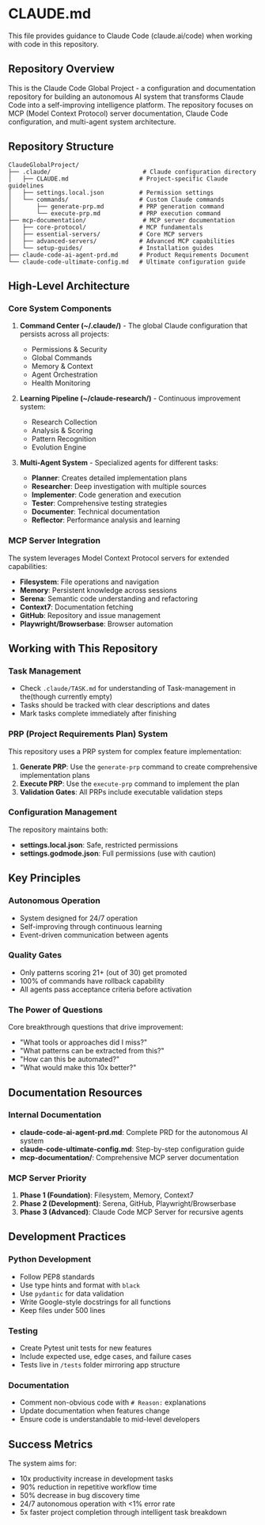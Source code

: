 # CLAUDE.md

This file provides guidance to Claude Code (claude.ai/code) when working with code in this repository.

## Repository Overview

This is the Claude Code Global Project - a configuration and documentation repository for building an autonomous AI system that transforms Claude Code into a self-improving intelligence platform. The repository focuses on MCP (Model Context Protocol) server documentation, Claude Code configuration, and multi-agent system architecture.

## Repository Structure

```
ClaudeGlobalProject/
├── .claude/                          # Claude configuration directory
│   ├── CLAUDE.md                    # Project-specific Claude guidelines
│   ├── settings.local.json          # Permission settings
│   └── commands/                    # Custom Claude commands
│       ├── generate-prp.md          # PRP generation command
│       └── execute-prp.md           # PRP execution command
├── mcp-documentation/                # MCP server documentation
│   ├── core-protocol/               # MCP fundamentals
│   ├── essential-servers/           # Core MCP servers
│   ├── advanced-servers/            # Advanced MCP capabilities
│   └── setup-guides/                # Installation guides
├── claude-code-ai-agent-prd.md      # Product Requirements Document
└── claude-code-ultimate-config.md   # Ultimate configuration guide
```

## High-Level Architecture

### Core System Components

1. **Command Center (~/.claude/)** - The global Claude configuration that persists across all projects:
   - Permissions & Security
   - Global Commands
   - Memory & Context
   - Agent Orchestration
   - Health Monitoring

2. **Learning Pipeline (~/claude-research/)** - Continuous improvement system:
   - Research Collection
   - Analysis & Scoring
   - Pattern Recognition
   - Evolution Engine

3. **Multi-Agent System** - Specialized agents for different tasks:
   - **Planner**: Creates detailed implementation plans
   - **Researcher**: Deep investigation with multiple sources
   - **Implementer**: Code generation and execution
   - **Tester**: Comprehensive testing strategies
   - **Documenter**: Technical documentation
   - **Reflector**: Performance analysis and learning

### MCP Server Integration

The system leverages Model Context Protocol servers for extended capabilities:
- **Filesystem**: File operations and navigation
- **Memory**: Persistent knowledge across sessions
- **Serena**: Semantic code understanding and refactoring
- **Context7**: Documentation fetching
- **GitHub**: Repository and issue management
- **Playwright/Browserbase**: Browser automation

## Working with This Repository

### Task Management

- Check `.claude/TASK.md` for understanding of Task-management in the(though currently empty)
- Tasks should be tracked with clear descriptions and dates
- Mark tasks complete immediately after finishing

### PRP (Project Requirements Plan) System

This repository uses a PRP system for complex feature implementation:

1. **Generate PRP**: Use the `generate-prp` command to create comprehensive implementation plans
2. **Execute PRP**: Use the `execute-prp` command to implement the plan
3. **Validation Gates**: All PRPs include executable validation steps

### Configuration Management

The repository maintains both:
- **settings.local.json**: Safe, restricted permissions
- **settings.godmode.json**: Full permissions (use with caution)

## Key Principles

### Autonomous Operation
- System designed for 24/7 operation
- Self-improving through continuous learning
- Event-driven communication between agents

### Quality Gates
- Only patterns scoring 21+ (out of 30) get promoted
- 100% of commands have rollback capability
- All agents pass acceptance criteria before activation

### The Power of Questions
Core breakthrough questions that drive improvement:
- "What tools or approaches did I miss?"
- "What patterns can be extracted from this?"
- "How can this be automated?"
- "What would make this 10x better?"

## Documentation Resources

### Internal Documentation
- **claude-code-ai-agent-prd.md**: Complete PRD for the autonomous AI system
- **claude-code-ultimate-config.md**: Step-by-step configuration guide
- **mcp-documentation/**: Comprehensive MCP server documentation

### MCP Server Priority
1. **Phase 1 (Foundation)**: Filesystem, Memory, Context7
2. **Phase 2 (Development)**: Serena, GitHub, Playwright/Browserbase
3. **Phase 3 (Advanced)**: Claude Code MCP Server for recursive agents

## Development Practices

### Python Development
- Follow PEP8 standards
- Use type hints and format with `black`
- Use `pydantic` for data validation
- Write Google-style docstrings for all functions
- Keep files under 500 lines

### Testing
- Create Pytest unit tests for new features
- Include expected use, edge cases, and failure cases
- Tests live in `/tests` folder mirroring app structure

### Documentation
- Comment non-obvious code with `# Reason:` explanations
- Update documentation when features change
- Ensure code is understandable to mid-level developers

## Success Metrics

The system aims for:
- 10x productivity increase in development tasks
- 90% reduction in repetitive workflow time
- 50% decrease in bug discovery time
- 24/7 autonomous operation with <1% error rate
- 5x faster project completion through intelligent task breakdown